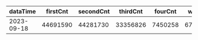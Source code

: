 |dataTime|firstCnt|secondCnt|thirdCnt|fourCnt|winCnt|vrate|wrate|
|-|-|-|-|-|-|-|-|
|2023-09-18|44691590|44281730|33356826|7450258|6708576|86.6%|14.3%|
